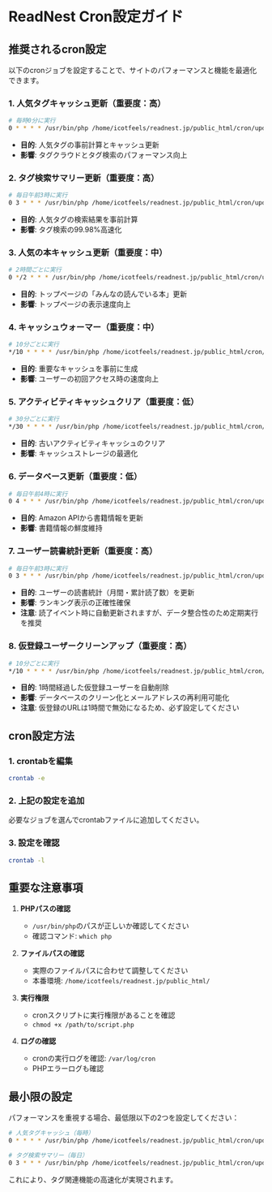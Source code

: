 # ReadNest Cron設定ガイド

## 推奨されるcron設定

以下のcronジョブを設定することで、サイトのパフォーマンスと機能を最適化できます。

### 1. 人気タグキャッシュ更新（重要度：高）
```bash
# 毎時0分に実行
0 * * * * /usr/bin/php /home/icotfeels/readnest.jp/public_html/cron/update_popular_tags_cache.php
```
- **目的**: 人気タグの事前計算とキャッシュ更新
- **影響**: タグクラウドとタグ検索のパフォーマンス向上

### 2. タグ検索サマリー更新（重要度：高）
```bash
# 毎日午前3時に実行
0 3 * * * /usr/bin/php /home/icotfeels/readnest.jp/public_html/cron/update_tag_search_summary.php
```
- **目的**: 人気タグの検索結果を事前計算
- **影響**: タグ検索の99.98%高速化

### 3. 人気の本キャッシュ更新（重要度：中）
```bash
# 2時間ごとに実行
0 */2 * * * /usr/bin/php /home/icotfeels/readnest.jp/public_html/cron/update_popular_books.php
```
- **目的**: トップページの「みんなの読んでいる本」更新
- **影響**: トップページの表示速度向上

### 4. キャッシュウォーマー（重要度：中）
```bash
# 10分ごとに実行
*/10 * * * * /usr/bin/php /home/icotfeels/readnest.jp/public_html/cron/cache_warmer.php
```
- **目的**: 重要なキャッシュを事前に生成
- **影響**: ユーザーの初回アクセス時の速度向上

### 5. アクティビティキャッシュクリア（重要度：低）
```bash
# 30分ごとに実行
*/30 * * * * /usr/bin/php /home/icotfeels/readnest.jp/public_html/cron/clear_activities_cache.php
```
- **目的**: 古いアクティビティキャッシュのクリア
- **影響**: キャッシュストレージの最適化

### 6. データベース更新（重要度：低）
```bash
# 毎日午前4時に実行
0 4 * * * /usr/bin/php /home/icotfeels/readnest.jp/public_html/cron/updateDB.php
```
- **目的**: Amazon APIから書籍情報を更新
- **影響**: 書籍情報の鮮度維持

### 7. ユーザー読書統計更新（重要度：高）
```bash
# 毎日午前3時に実行
0 3 * * * /usr/bin/php /home/icotfeels/readnest.jp/public_html/cron/update_user_reading_stats.php
```
- **目的**: ユーザーの読書統計（月間・累計読了数）を更新
- **影響**: ランキング表示の正確性確保
- **注意**: 読了イベント時に自動更新されますが、データ整合性のため定期実行を推奨

### 8. 仮登録ユーザークリーンアップ（重要度：高）
```bash
# 10分ごとに実行
*/10 * * * * /usr/bin/php /home/icotfeels/readnest.jp/public_html/cron/clean_interim_users.php
```
- **目的**: 1時間経過した仮登録ユーザーを自動削除
- **影響**: データベースのクリーン化とメールアドレスの再利用可能化
- **注意**: 仮登録のURLは1時間で無効になるため、必ず設定してください

## cron設定方法

### 1. crontabを編集
```bash
crontab -e
```

### 2. 上記の設定を追加
必要なジョブを選んでcrontabファイルに追加してください。

### 3. 設定を確認
```bash
crontab -l
```

## 重要な注意事項

1. **PHPパスの確認**
   - `/usr/bin/php`のパスが正しいか確認してください
   - 確認コマンド: `which php`

2. **ファイルパスの確認**
   - 実際のファイルパスに合わせて調整してください
   - 本番環境: `/home/icotfeels/readnest.jp/public_html/`

3. **実行権限**
   - cronスクリプトに実行権限があることを確認
   - `chmod +x /path/to/script.php`

4. **ログの確認**
   - cronの実行ログを確認: `/var/log/cron`
   - PHPエラーログも確認

## 最小限の設定

パフォーマンスを重視する場合、最低限以下の2つを設定してください：

```bash
# 人気タグキャッシュ（毎時）
0 * * * * /usr/bin/php /home/icotfeels/readnest.jp/public_html/cron/update_popular_tags_cache.php

# タグ検索サマリー（毎日）
0 3 * * * /usr/bin/php /home/icotfeels/readnest.jp/public_html/cron/update_tag_search_summary.php
```

これにより、タグ関連機能の高速化が実現されます。